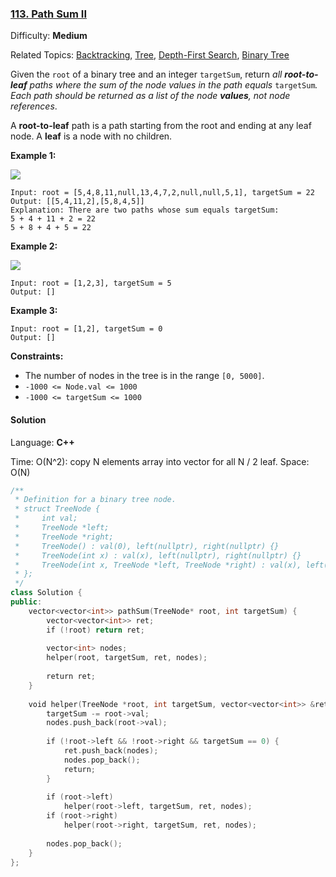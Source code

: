 ### [113\. Path Sum II](https://leetcode.com/problems/path-sum-ii/)

Difficulty: **Medium**

Related Topics: [Backtracking](https://leetcode.com/tag/backtracking/), [Tree](https://leetcode.com/tag/tree/), [Depth-First Search](https://leetcode.com/tag/depth-first-search/), [Binary Tree](https://leetcode.com/tag/binary-tree/)


Given the `root` of a binary tree and an integer `targetSum`, return _all **root-to-leaf** paths where the sum of the node values in the path equals_ `targetSum`_. Each path should be returned as a list of the node **values**, not node references_.

A **root-to-leaf** path is a path starting from the root and ending at any leaf node. A **leaf** is a node with no children.

**Example 1:**

![](https://assets.leetcode.com/uploads/2021/01/18/pathsumii1.jpg)

```
Input: root = [5,4,8,11,null,13,4,7,2,null,null,5,1], targetSum = 22
Output: [[5,4,11,2],[5,8,4,5]]
Explanation: There are two paths whose sum equals targetSum:
5 + 4 + 11 + 2 = 22
5 + 8 + 4 + 5 = 22
```

**Example 2:**

![](https://assets.leetcode.com/uploads/2021/01/18/pathsum2.jpg)

```
Input: root = [1,2,3], targetSum = 5
Output: []
```

**Example 3:**

```
Input: root = [1,2], targetSum = 0
Output: []
```

**Constraints:**

*   The number of nodes in the tree is in the range `[0, 5000]`.
*   `-1000 <= Node.val <= 1000`
*   `-1000 <= targetSum <= 1000`


#### Solution

Language: **C++**

Time: O(N^2): copy N elements array into vector for all N / 2 leaf.
Space: O(N)

```c++
/**
 * Definition for a binary tree node.
 * struct TreeNode {
 *     int val;
 *     TreeNode *left;
 *     TreeNode *right;
 *     TreeNode() : val(0), left(nullptr), right(nullptr) {}
 *     TreeNode(int x) : val(x), left(nullptr), right(nullptr) {}
 *     TreeNode(int x, TreeNode *left, TreeNode *right) : val(x), left(left), right(right) {}
 * };
 */
class Solution {
public:
    vector<vector<int>> pathSum(TreeNode* root, int targetSum) {
        vector<vector<int>> ret;
        if (!root) return ret;
        
        vector<int> nodes;
        helper(root, targetSum, ret, nodes);
        
        return ret;
    }
    
    void helper(TreeNode *root, int targetSum, vector<vector<int>> &ret, vector<int> &nodes) {
        targetSum -= root->val;
        nodes.push_back(root->val);
        
        if (!root->left && !root->right && targetSum == 0) {
            ret.push_back(nodes);
            nodes.pop_back();
            return;
        }
        
        if (root->left)
            helper(root->left, targetSum, ret, nodes);
        if (root->right)
            helper(root->right, targetSum, ret, nodes);
        
        nodes.pop_back();
    }
};
```